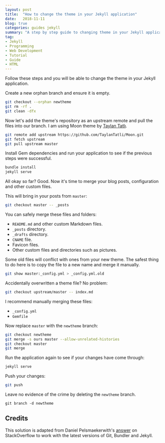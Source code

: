 ```yaml
---
layout: post
title:  "How to change the theme in your Jekyll application"
date:   2018-11-11
blog: true
categories: guides jekyll
summary: "A step by step guide to changing theme in your Jekyll application."
tag:
- Jekyll
- Programming
- Web Development
- Tutorial
- Guide
- HTML
---
```


Follow these steps and you will be able to change the theme in your Jekyll application.

Create a new orphan branch and ensure it is empty.

```bash
git checkout --orphan newtheme
git rm -rf .
git clean -dfx
```

Now let's add the theme's repository as an upstream remote and pull the files into our branch. I am using Moon theme by [Taylan Tatlı](https://taylantatli.github.io/).

```bash
git remote add upstream https://github.com/TaylanTatli/Moon.git
git fetch upstream
git pull upstream master
```

Install Gem dependencies and run your application to see if the previous steps were successful.

```bash
bundle install
jekyll serve
```

All okay so far? Good. Now it's time to merge your blog posts, configuration and other custom files.

This will bring in your posts from `master`:
```bash
git checkout master -- _posts
```

You can safely merge these files and folders:

- `README.md` and other custom Markdown files.
- `_posts` directory.
- `_drafts` directory.
- `CNAME` file.
- Favicon files.
- Other custom files and directories such as pictures.

Some old files will conflict with ones from your new theme. The safest thing to do here is to copy the file to a new name and merge it manually.

```bash
git show master:_config.yml > _config.yml.old
```

Accidentally overwritten a theme file? No problem:

```bash
git checkout upstream/master -- index.md
```

I recommend manually merging these files:

- `_config.yml`
- `Gemfile`

Now replace `master` with the `newtheme` branch:

```bash
git checkout newtheme
git merge -s ours master --allow-unrelated-histories
git checkout master
git merge
```

Run the application again to see if your changes have come through:

```bash
jekyll serve
```

Push your changes:

```bash
git push
```

Leave no evidence of the crime by deleting the `newtheme` branch.

```
git branch -d newtheme
```

## Credits

This solution is adapted from Daniel Pelsmaekerwith's <a href="https://stackoverflow.com/a/37186333" target="_blank">answer</a> on StackOverflow to work with the latest versions of Git, Bundler and Jekyll.
